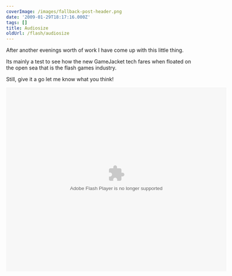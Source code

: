 ```yaml
---
coverImage: /images/fallback-post-header.png
date: '2009-01-29T18:17:16.000Z'
tags: []
title: Audiosize
oldUrl: /flash/audiosize
---
```


After another evenings worth of work I have come up with this little thing.

Its mainly a test to see how the new GameJacket tech fares when floated on the open sea that is the flash games industry.

<!-- more -->

Still, give it a go let me know what you think!

<object width="600" height="500" data="https://games.mochiads.com/c/g/audiosize_v1/Audiosize.swf" type="application/x-shockwave-flash"><param name="src" value="https://games.mochiads.com/c/g/audiosize_v1/Audiosize.swf" /></object>
